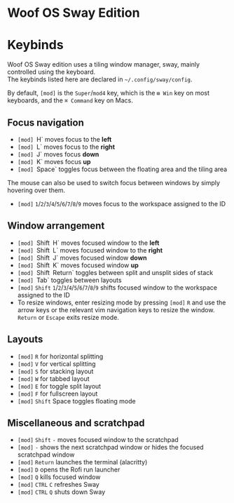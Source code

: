 # Woof OS Sway Edition

# Keybinds

Woof OS Sway edition uses a tiling window manager, sway, mainly controlled using the keyboard.  
The keybinds listed here are declared in `~/.config/sway/config`.

By default, `[mod]` is the `Super`/`mod4` key, which is the `⊞ Win` key on most keyboards, and the `⌘ Command` key on Macs.

## Focus navigation

- `[mod] `H` moves focus to the **left**
- `[mod] `L` moves focus to the **right**
- `[mod] `J` moves focus **down**
- `[mod] `K` moves focus **up**
- `[mod] `Space` toggles focus between the floating area and the tiling area

The mouse can also be used to switch focus between windows by simply hovering over them.

- `[mod]` `1`/`2`/`3`/`4`/`5`/`6`/`7`/`8`/`9` moves focus to the workspace assigned to the ID

## Window arrangement

- `[mod] `Shift` `H` moves focused window to the **left**
- `[mod] `Shift` `L` moves focused window to the **right**
- `[mod] `Shift` `J` moves focused window **down**
- `[mod] `Shift` `K` moves focused window **up**
- `[mod] `Shift` `Return` toggles between split and unsplit sides of stack
- `[mod] `Tab` toggles between layouts
- `[mod]` `Shift` `1`/`2`/`3`/`4`/`5`/`6`/`7`/`8`/`9` shifts focused window to the workspace assigned to the ID
- To resize windows, enter resizing mode by pressing `[mod]` `R` and use the arrow keys or the relevant vim navigation keys to resize the window.  
  `Return` or `Escape` exits resize mode.

## Layouts

- `[mod]` `R` for horizontal splitting
- `[mod]` `V` for vertical splitting
- `[mod]` `S` for stacking layout
- `[mod]` `W` for tabbed layout
- `[mod]` `E` for toggle split layout
- `[mod]` `F` for fullscreen layout
- `[mod]` `Shift` Space toggles floating mode

## Miscellaneous and scratchpad

- `[mod]` `Shift` `-` moves focused window to the scratchpad
- `[mod]` `-` shows the next scratchpad window or hides the focused scratchpad window
- `[mod]` `Return` launches the terminal (alacritty)
- `[mod]` `D` opens the Rofi run launcher
- `[mod]` `Q` kills focused window
- `[mod]` `CTRL` `C` refreshes Sway
- `[mod]` `CTRL` `Q` shuts down Sway
